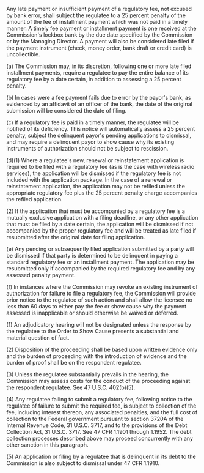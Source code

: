 Any late payment or insufficient payment of a regulatory fee, not excused by bank error, shall subject the regulatee to a 25 percent penalty of the amount of the fee of installment payment which was not paid in a timely manner. A timely fee payment or installment payment is one received at the Commission's lockbox bank by the due date specified by the Commission or by the Managing Director. A payment will also be considered late filed if the payment instrument (check, money order, bank draft or credit card) is uncollectible.

(a) The Commission may, in its discretion, following one or more late filed installment payments, require a regulatee to pay the entire balance of its regulatory fee by a date certain, in addition to assessing a 25 percent penalty.

(b) In cases were a fee payment fails due to error by the payor's bank, as evidenced by an affidavit of an officer of the bank, the date of the original submission will be considered the date of filing.

(c) If a regulatory fee is paid in a timely manner, the regulatee will be notified of its deficiency. This notice will automatically assess a 25 percent penalty, subject the delinquent payor's pending applications to dismissal, and may require a delinquent payor to show cause why its existing instruments of authorization should not be subject to rescission.

(d)(1) Where a regulatee's new, renewal or reinstatement application is required to be filed with a regulatory fee (as is the case with wireless radio services), the application will be dismissed if the regulatory fee is not included with the application package. In the case of a renewal or reinstatement application, the application may not be refiled unless the appropriate regulatory fee plus the 25 percent penalty charge accompanies the refiled application.

(2) If the application that must be accompanied by a regulatory fee is a mutually exclusive application with a filing deadline, or any other application that must be filed by a date certain, the application will be dismissed if not accompanied by the proper regulatory fee and will be treated as late filed if resubmitted after the original date for filing application.

(e) Any pending or subsequently filed application submitted by a party will be dismissed if that party is determined to be delinquent in paying a standard regulatory fee or an installment payment. The application may be resubmitted only if accompanied by the required regulatory fee and by any assessed penalty payment.

(f) In instances where the Commission may revoke an existing instrument of authorization for failure to file a regulatory fee, the Commission will provide prior notice to the regulatee of such action and shall allow the licensee no less than 60 days to either pay the fee or show cause why the payment assessed is inapplicable or should otherwise be waived or deferred.

(1) An adjudicatory hearing will not be designated unless the response by the regulatee to the Order to Show Cause presents a substantial and material question of fact.

(2) Disposition of the proceeding shall be based upon written evidence only and the burden of proceeding with the introduction of evidence and the burden of proof shall be on the respondent regulatee.

(3) Unless the regulatee substantially prevails in the hearing, the Commission may assess costs for the conduct of the proceeding against the respondent regulatee. See 47 U.S.C. 402(b)(5).

(4) Any regulatee failing to submit a regulatory fee, following notice to the regulatee of failure to submit the required fee, is subject to collection of the fee, including interest thereon, any associated penalties, and the full cost of collection to the Federal government pursuant to section 3720A of the Internal Revenue Code, 31 U.S.C. 3717, and to the provisions of the Debt Collection Act, 31 U.S.C. 3717. See 47 CFR 1.1901 through 1.1952. The debt collection processes described above may proceed concurrently with any other sanction in this paragraph.

(5) An application or filing by a regulatee that is delinquent in its debt to the Commission is also subject to dismissal under 47 CFR 1.1910.


